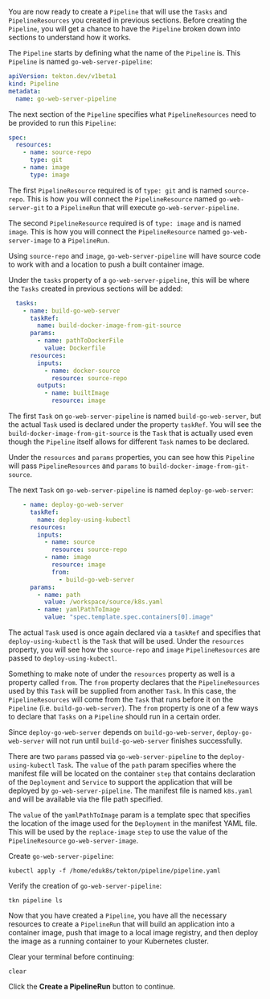 You are now ready to create a `Pipeline` that will use the `Tasks` and `PipelineResources` 
you created in previous sections. Before creating the `Pipeline`, you will get a chance to 
have the `Pipeline` broken down into sections to understand how it works.

The `Pipeline` starts by defining what the name of the `Pipeline` is. This `Pipeline` is named 
`go-web-server-pipeline`:

```yaml
apiVersion: tekton.dev/v1beta1
kind: Pipeline
metadata:
  name: go-web-server-pipeline
```

The next section of the `Pipeline` specifies what `PipelineResources` need to be provided to run 
this `Pipeline`:

```yaml
spec:
  resources:
    - name: source-repo
      type: git
    - name: image
      type: image
```

The first `PipelineResource` required is of `type: git` and is named `source-repo`. This is how you 
will connect the `PipelineResource` named `go-web-server-git` to a `PipelineRun` that will execute 
`go-web-server-pipeline`. 

The second `PipelineResource` required is of `type: image` and is named `image`. This is how you will 
connect the `PipelineResource` named `go-web-server-image` to a `PipelineRun`.

Using `source-repo` and `image`, `go-web-server-pipeline` will have source code to work with and a location 
to push a built container image.

Under the `tasks` property of a `go-web-server-pipeline`, this will be where the `Tasks` created in previous 
sections will be added:

```yaml
  tasks:
    - name: build-go-web-server
      taskRef:
        name: build-docker-image-from-git-source
      params:
        - name: pathToDockerFile
          value: Dockerfile
      resources:
        inputs:
          - name: docker-source
            resource: source-repo
        outputs:
          - name: builtImage
            resource: image
```

The first `Task` on `go-web-server-pipeline` is named `build-go-web-server`, but the actual `Task` used is declared 
under the property `taskRef`. You will see the `build-docker-image-from-git-source` is the `Task` that is actually 
used even though the `Pipeline` itself allows for different `Task` names to be declared.

Under the `resources` and `params` properties, you can see how this `Pipeline` will pass `PipelineResources` and `params` 
to `build-docker-image-from-git-source`. 

The next `Task` on `go-web-server-pipeline` is named `deploy-go-web-server`:
```yaml
    - name: deploy-go-web-server
      taskRef:
        name: deploy-using-kubectl
      resources:
        inputs:
          - name: source
            resource: source-repo
          - name: image
            resource: image
            from:
              - build-go-web-server
      params:
        - name: path
          value: /workspace/source/k8s.yaml
        - name: yamlPathToImage
          value: "spec.template.spec.containers[0].image"
```

The actual `Task` used is once again declared via a `taskRef` and specifies that `deploy-using-kubectl` is the `Task` that will 
be used. Under the `resources` property, you will see how the `source-repo` and `image` `PipelineResources` are passed to 
`deploy-using-kubectl`. 

Something to make note of under the `resources` property as well is a property called `from`. The `from` property declares that 
the `PipelineResources` used by this `Task` will be supplied from another `Task`. In this case, the `PipelineResources` will come 
from the `Task` that runs before it on the `Pipeline` (i.e. `build-go-web-server`). The `from` property is one of a few ways to declare 
that `Tasks` on a `Pipeline` should run in a certain order. 

Since `deploy-go-web-server` depends on `build-go-web-server`, `deploy-go-web-server` will not run until `build-go-web-server` finishes 
successfully.

There are two `params` passed via `go-web-server-pipeline` to the `deploy-using-kubectl` `Task`. The `value` of the `path` param specifies 
where the manifest file will be located on the container `step` that contains declaration of the `Deployment` and `Service` to support the 
application that will be deployed by `go-web-server-pipeline`. The manifest file is named `k8s.yaml` and will be available via the file path 
specified.

The `value` of the `yamlPathToImage` param is a template spec that specifies the location of the image used for the `Deployment` in the manifest 
YAML file. This will be used by the `replace-image` `step` to use the value of the `PipelineResource` `go-web-server-image`.

Create `go-web-server-pipeline`:

```execute-1
kubectl apply -f /home/eduk8s/tekton/pipeline/pipeline.yaml
```

Verify the creation of `go-web-server-pipeline`:

```execute-1
tkn pipeline ls
```

Now that you have created a `Pipeline`, you have all the necessary resources to create a `PipelineRun` that will build an application into 
a container image, push that image to a local image registry, and then deploy the image as a running container to your Kubernetes cluster.

Clear your terminal before continuing:

```execute-1 
clear
```

Click the **Create a PipelineRun** button to continue.